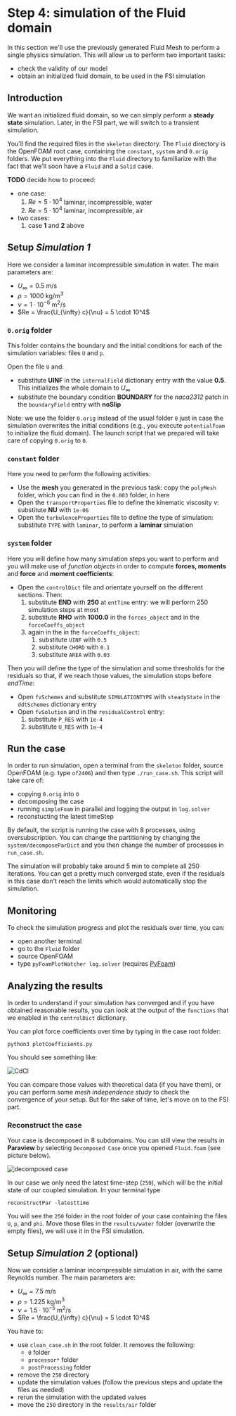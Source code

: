 # Step 4: simulation of the Fluid domain

In this section we'll use the previously generated Fluid Mesh to perform a single physics simulation.
This will allow us to perform two important tasks:

- check the validity of our model
- obtain an initialized fluid domain, to be used in the FSI simulation

## Introduction

We want an initialized fluid domain, so we can simply perform a **steady state** simulation. Later, in the FSI part, we will switch to a transient simulation.

You'll find the required files in the `skeleton` directory. The `Fluid` directory is the OpenFOAM root case, containing the `constant`, `system` and
`0.orig` folders. We put everything into the `Fluid` directory to familiarize with the fact that we'll soon have a `Fluid` and a `Solid` case.

**TODO** decide how to proceed:

- one case:
    1. $Re=5\cdot 10^4$ laminar, incompressible, water
    2. $Re=5\cdot 10^4$ laminar, incompressible, air
- two cases:
    1. case **1** and **2** above
 
## Setup *Simulation 1*

Here we consider a laminar incompressible simulation in water. The main parameters are:

- $U_{\infty} = 0.5 \ \mathrm{m/s}$
- $\rho = 1000 \ \mathrm{kg/m^3}$
- $\nu = 1 \cdot 10^{-6} \ \mathrm{m^2/s}$
- $Re = \frac{U_{\infty} c}{\nu} = 5 \cdot 10^4$

### `0.orig` folder

This folder contains the boundary and the initial conditions for each of the simulation variables: files `U` and `p`.

Open the file `U` and:

- substitute **UINF** in the `internalField` dictionary entry with the value **0.5**. This initializes the whole domain to $U_{\infty}$
- substitute the boundary condition **BOUNDARY** for the *naca2312* patch in the `boundaryField` entry with **noSlip**

Note: we use the folder `0.orig` instead of the usual folder `0` just in case the simulation overwrites the initial conditions (e.g., you execute `potentialFoam` to initialize the fluid domain). The launch script that we prepared will take care of copying `0.orig` to `0`.

### `constant` folder

Here you need to perform the following activities:

- Use the **mesh** you generated in the previous task: copy the `polyMesh` folder, which you can find in the `0.003` folder, in here
- Open the `transportProperties` file to define the kinematic viscosity $\nu$: substitute **NU** with `1e-06`
- Open the `turbulenceProperties` file to define the type of simulation: substitute `TYPE` with `laminar`, to perform a **laminar** simulation

### `system` folder

Here you will define how many simulation steps you want to perform and you will make use of *function objects* in order to compute **forces, moments** and **force** and **moment coefficients**:

- Open the `controlDict` file and orientate yourself on the different sections. Then:
    1. substitute **END** with **250** at `entTime` entry: we will perform 250 simulation steps at most
    2. substitute **RHO** with **1000.0** in the `forces_object` and in the `forceCoeffs_object`
    3. again in the in the `forceCoeffs_object`:
       1. substitute `UINF` with `0.5`
       2. substitute `CHORD` with `0.1`
       3. substitute `AREA` with `0.03`

Then you will define the type of the simulation and some thresholds for the residuals so that, if we reach those values, the simulation stops before *endTime*:

- Open `fvSchemes` and substitute `SIMULATIONTYPE` with `steadyState` in the `ddtSchemes` dictionary entry
- Open `fvSolution` and in the `residualControl` entry:
    1. substitute `P_RES` with `1e-4`
    2. substitute `U_RES` with `1e-4`

## Run the case

In order to run simulation, open a terminal from the `skeleton` folder, source OpenFOAM (e.g. type `of2406`) and then type `./run_case.sh`. This script will take care of:

- copying `0.orig` into `0`
- decomposing the case
- running `simpleFoam` in parallel and logging the output in `log.solver`
- reconstucting the latest timeStep

By default, the script is running the case with 8 processes, using oversubscription. You can change the partitioning by changing the `system/decomposeParDict` and you then change the number of processes in `run_case.sh`.

The simulation will probably take around 5 min to complete all 250 iterations. You can get a pretty much converged state, even if the residuals in this case don't reach the limits which would automatically stop the simulation.

## Monitoring

To check the simulation progress and plot the residuals over time, you can:

- open another terminal
- go to the `Fluid` folder
- source OpenFOAM
- type `pyFoamPlotWatcher log.solver` (requires [PyFoam](https://pypi.org/project/PyFoam/))

## Analyzing the results

In order to understand if your simulation has converged and if you have obtained reasonable results, you can look at the output of the `functions` that we enabled in the `controlDict` dictionary.

You can plot force coefficients over time by typing in the case root folder:

`python3 plotCoefficients.py`

You should see something like:

![CdCl](./images/cdcl.png)

You can compare those values with theoretical data (if you have them), or you can perform some *mesh independence study* to check the convergence of your setup. But for the sake of time, let's move on to the FSI part.

### Reconstruct the case

Your case is decomposed in 8 subdomains. You can still view the results in **Paraview** by selecting `Decomposed Case` once you opened `Fluid.foam` (see picture below).

![decomposed case](./images/decomposed.png)

In our case we only need the latest time-step (`250`), which will be the initial state of our coupled simulation. In your terminal type

`reconstructPar -latesttime`

You will see the `250` folder in the root folder of your case containing the files `U`, `p`, and `phi`. Move those files in the `results/water` folder (overwrite the empty files), we will use it in the FSI simulation.

## Setup *Simulation 2* (optional)

Now we consider a laminar incompressible simulation in air, with the same Reynolds number. The main parameters are:

- $U_{\infty} = 7.5\ \mathrm{m/s}$
- $\rho = 1.225 \ \mathrm{kg/m^3}$
- $\nu = 1.5 \cdot 10^{-5}\ \mathrm{m^2/s}$
- $Re = \frac{U_{\infty} c}{\nu} = 5 \cdot 10^4$

You have to:

- use `clean_case.sh` in the root folder. It removes the following:
  - `0` folder
  - `processor*` folder
  - `postProcessing` folder
- remove the `250` directory
- update the simulation values (follow the previous steps and update the files as needed)
- rerun the simulation with the updated values
- move the `250` directory in the `results/air` folder
